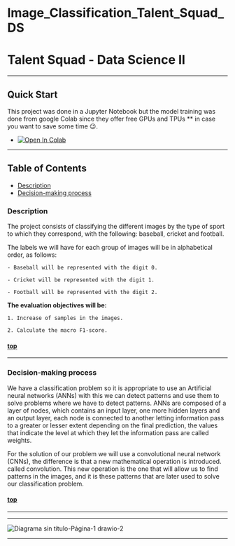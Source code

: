 # Image_Classification_Talent_Squad_DS 


# Talent Squad - Data Science II
--------

## Quick Start

This project was done in a Jupyter Notebook but the model training was done from google Colab since they offer free GPUs and TPUs ** in case you want to save some time :wink:.

* <a href=" https://colab.research.google.com/github/Freegalado/NoSupervisat_Agrupament/blob/main/S11_T01_Unsupervised_Learning_Grouping.ipynb" target="_parent"><img src="https://colab.research.google.com/assets/colab-badge.svg" alt="Open In Colab"/></a>


--------
## Table of Contents

- [Description](#description)
- [Decision-making process](#decision-making-process)




### Description 

The project consists of classifying the different images by the type of sport to which they correspond, with the following: baseball, cricket and football.

The labels we will have for each group of images will be in alphabetical order, as follows:  

    - Baseball will be represented with the digit 0.

    - Cricket will be represented with the digit 1.

    - Football will be represented with the digit 2.


**The evaluation objectives will be:**

    1. Increase of samples in the images. 

    2. Calculate the macro F1-score. 

    
  #### [top](#table-of-contents)
--------

 ### Decision-making process
  

We have a classification problem so it is appropriate to use an Artificial neural networks (ANNs) with this we can detect patterns and use them to solve problems where we have to detect patterns. ANNs are composed of a layer of nodes, which contains an input layer, one more hidden layers and an output layer, each node is connected to another letting information pass to a greater or lesser extent depending on the final prediction, the values that indicate the level at which they let the information pass are called weights. 

 

For the solution of our problem we will use a convolutional neural network (CNNs), the difference is that a new mathematical operation is introduced.
called convolution. This new operation is the one that will allow us to find patterns in the images, and it is these patterns that are later used to solve our classification problem.

  #### [top](#table-of-contents)
--------




--------
![Diagrama sin título-Página-1 drawio-2](https://user-images.githubusercontent.com/91080406/191446222-c717a553-9b0b-47d8-a413-18b2321b33ec.png)

---------


 


